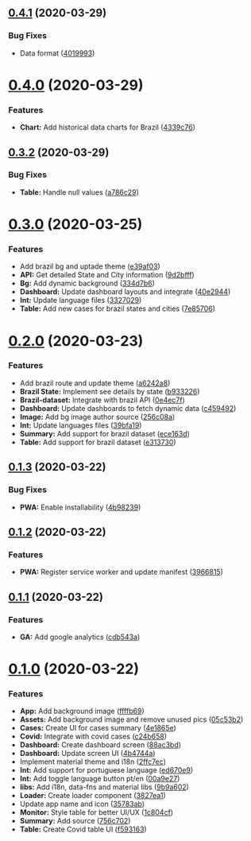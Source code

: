 ## [0.4.1](https://github.com/GuiMend/humanity-agains-coronavirus/compare/v0.4.0...v0.4.1) (2020-03-29)


### Bug Fixes

* Data format ([4019993](https://github.com/GuiMend/humanity-agains-coronavirus/commit/4019993a77fe65bda0affad3f81729f63f8438d1))



# [0.4.0](https://github.com/GuiMend/humanity-agains-coronavirus/compare/v0.3.2...v0.4.0) (2020-03-29)


### Features

* **Chart:** Add historical data charts for Brazil ([4339c76](https://github.com/GuiMend/humanity-agains-coronavirus/commit/4339c76e4181505d3b0791af48e8f5e56bbcb9a8))



## [0.3.2](https://github.com/GuiMend/humanity-agains-coronavirus/compare/v0.3.1...v0.3.2) (2020-03-29)


### Bug Fixes

* **Table:** Handle null values ([a786c29](https://github.com/GuiMend/humanity-agains-coronavirus/commit/a786c2920e5b67d27435f636893aee9ef2397876))



# [0.3.0](https://github.com/GuiMend/humanity-agains-coronavirus/compare/v0.2.0...v0.3.0) (2020-03-25)


### Features

* Add brazil bg and uptade theme ([e39af03](https://github.com/GuiMend/humanity-agains-coronavirus/commit/e39af0343d5bc0a6ef2edc60a9c908010c363e89))
* **API:** Get detailed State and City information ([9d2bfff](https://github.com/GuiMend/humanity-agains-coronavirus/commit/9d2bfff71668e7e588cb15c21021b3f78c2da83f))
* **Bg:** Add dynamic background ([334d7b6](https://github.com/GuiMend/humanity-agains-coronavirus/commit/334d7b60a7f9885120e9806897f66d39b5039032))
* **Dashboard:** Update dashboard layouts and integrate ([40e2944](https://github.com/GuiMend/humanity-agains-coronavirus/commit/40e29448868c57a8ddb3cf67a1884df0c8d7151a))
* **Int:** Update language files ([3327029](https://github.com/GuiMend/humanity-agains-coronavirus/commit/3327029b8ff28f6477038507aba1076c49e138a7))
* **Table:** Add new cases for brazil states and cities ([7e85706](https://github.com/GuiMend/humanity-agains-coronavirus/commit/7e8570667e2c83f7f58e6191729e667166510f33))



# [0.2.0](https://github.com/GuiMend/humanity-agains-coronavirus/compare/v0.1.3...v0.2.0) (2020-03-23)


### Features

* Add brazil route and update theme ([a6242a8](https://github.com/GuiMend/humanity-agains-coronavirus/commit/a6242a8a28586340b52b97d392d6f71f12a1cfc4))
* **Brazil State:** Implement see details by state ([b933226](https://github.com/GuiMend/humanity-agains-coronavirus/commit/b9332263e6d81a167dc02f2ed015c0cc961388bf))
* **Brazil-dataset:** Integrate with brazil API ([0e4ec7f](https://github.com/GuiMend/humanity-agains-coronavirus/commit/0e4ec7f4ae9e92a8bb8770b4d3349409569f315a))
* **Dashboard:** Update dashboards to fetch dynamic data ([c459492](https://github.com/GuiMend/humanity-agains-coronavirus/commit/c459492a210826b1a59c15f947230a31e515cdfe))
* **Image:** Add bg image author source ([256c08a](https://github.com/GuiMend/humanity-agains-coronavirus/commit/256c08a0d2734e3c034431b0a4df456a8748ba73))
* **Int:** Update languages files ([39bfa19](https://github.com/GuiMend/humanity-agains-coronavirus/commit/39bfa19d8d9e2fd29df8deff08c2ad3a5289f32e))
* **Summary:** Add support for brazil dataset ([ece163d](https://github.com/GuiMend/humanity-agains-coronavirus/commit/ece163daa2670407463bc7c3ceb5b41aae6f581c))
* **Table:** Add support for brazil dataset ([e313730](https://github.com/GuiMend/humanity-agains-coronavirus/commit/e313730772a9f1c584aebe6f87b8b7f2e125fce5))



## [0.1.3](https://github.com/GuiMend/humanity-agains-coronavirus/compare/v0.1.2...v0.1.3) (2020-03-22)


### Bug Fixes

* **PWA:** Enable installability ([4b98239](https://github.com/GuiMend/humanity-agains-coronavirus/commit/4b982393b79b00a8dfeae7a037dbad913ae6ffd6))



## [0.1.2](https://github.com/GuiMend/humanity-agains-coronavirus/compare/v0.1.1...v0.1.2) (2020-03-22)


### Features

* **PWA:** Register service worker and update manifest ([3966815](https://github.com/GuiMend/humanity-agains-coronavirus/commit/39668152b5ba8f04266698e01e408d93df39f3f0))



## [0.1.1](https://github.com/GuiMend/humanity-agains-coronavirus/compare/v0.1.0...v0.1.1) (2020-03-22)


### Features

* **GA:** Add google analytics ([cdb543a](https://github.com/GuiMend/humanity-agains-coronavirus/commit/cdb543a45e46d3e833af83960492a36fe643a41b))



# [0.1.0](https://github.com/GuiMend/humanity-agains-coronavirus/compare/v0.0.0...v0.1.0) (2020-03-22)


### Features

* **App:** Add background image ([ffffb69](https://github.com/GuiMend/humanity-agains-coronavirus/commit/ffffb69a7dbd7fa3f25dbed3f7cbf82defc12d47))
* **Assets:** Add background image and remove unused pics ([05c53b2](https://github.com/GuiMend/humanity-agains-coronavirus/commit/05c53b2c92dc675468063f3a281168e979198a11))
* **Cases:** Create UI for cases summary ([4e1865e](https://github.com/GuiMend/humanity-agains-coronavirus/commit/4e1865e81322613226e0fc909f359b630c64042d))
* **Covid:** Integrate with covid cases ([c24b658](https://github.com/GuiMend/humanity-agains-coronavirus/commit/c24b6587f4f2e3fea88448fcecf762d9d9594806))
* **Dashboard:** Create dashboard screen ([88ac3bd](https://github.com/GuiMend/humanity-agains-coronavirus/commit/88ac3bd17ab829b35083ed283e2328c052a7780b))
* **Dashboard:** Update screen UI ([4b4744a](https://github.com/GuiMend/humanity-agains-coronavirus/commit/4b4744a92348740f20d67f5fa79152a82a584559))
* Implement material theme and i18n ([2ffc7ec](https://github.com/GuiMend/humanity-agains-coronavirus/commit/2ffc7ec45f86876b8240accc8ca8e178e7e51953))
* **Int:** Add support for portuguese language ([ed670e9](https://github.com/GuiMend/humanity-agains-coronavirus/commit/ed670e9d14112270b265752de0c88a601b5dcaa7))
* **Int:** Add toggle language button pt/en ([00a9e27](https://github.com/GuiMend/humanity-agains-coronavirus/commit/00a9e276095e50ce512723451bd94c96a3ac4eb7))
* **libs:** Add i18n, data-fns and material libs ([9b9a602](https://github.com/GuiMend/humanity-agains-coronavirus/commit/9b9a60204e195e04e3a6b0c8b47a0cb6449c57a1))
* **Loader:** Create loader component ([3827ea1](https://github.com/GuiMend/humanity-agains-coronavirus/commit/3827ea1e9fba85e45650442bc38e58fd21fec80e))
* Update app name and icon ([35783ab](https://github.com/GuiMend/humanity-agains-coronavirus/commit/35783abcd96f5068c2f4132eaa4f8b4c5e388131))
* **Monitor:** Style table for better UI/UX ([1c804cf](https://github.com/GuiMend/humanity-agains-coronavirus/commit/1c804cfbe83b79e0034ce904d5a6e92a3c47bb15))
* **Summary:** Add source ([756c702](https://github.com/GuiMend/humanity-agains-coronavirus/commit/756c7023d7c1afe33a8dfc738eb0abab457d421a))
* **Table:** Create Covid table UI ([f593163](https://github.com/GuiMend/humanity-agains-coronavirus/commit/f593163909d9fdd6776d2ab207508117f6e55d08))



